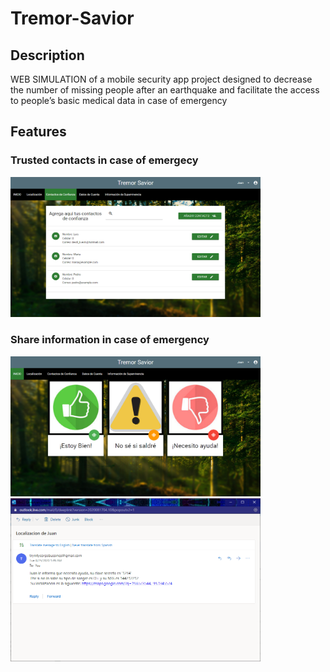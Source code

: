 # Tremor-Savior
## Description
WEB SIMULATION of a mobile security app project designed to decrease the number of missing people after an earthquake and facilitate the access to
people’s basic medical data in case of emergency
## Features
### Trusted contacts in case of emergecy

<img src="tremor_imgs/contacs.png" width="400" height="auto"/>

### Share information in case of emergency

<img src="tremor_imgs/options.png" width="400" height="auto"/> <img src="tremor_imgs/mail.png" width="400" height="auto"/>
